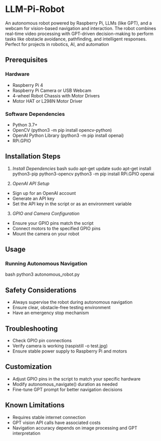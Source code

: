 # LLM-Pi-Robot
An autonomous robot powered by Raspberry Pi, LLMs (like GPT), and a webcam for vision-based navigation and interaction. The robot combines real-time video processing with GPT-driven decision-making to perform tasks like obstacle avoidance, pathfinding, and intelligent responses. Perfect for projects in robotics, AI, and automation

## Prerequisites

### Hardware
- Raspberry Pi 4
- Raspberry Pi Camera or USB Webcam
- 4-wheel Robot Chassis with Motor Drivers
- Motor HAT or L298N Motor Driver

### Software Dependencies
- Python 3.7+
- OpenCV (python3 -m pip install opencv-python)
- OpenAI Python Library (python3 -m pip install openai)
- RPi.GPIO

## Installation Steps

1. *Install Dependencies*
bash
sudo apt-get update
sudo apt-get install python3-pip python3-opencv
python3 -m pip install RPi.GPIO openai


2. *OpenAI API Setup*
- Sign up for an OpenAI account
- Generate an API key
- Set the API key in the script or as an environment variable

3. *GPIO and Camera Configuration*
- Ensure your GPIO pins match the script
- Connect motors to the specified GPIO pins
- Mount the camera on your robot

## Usage

### Running Autonomous Navigation
bash
python3 autonomous_robot.py


## Safety Considerations
- Always supervise the robot during autonomous navigation
- Ensure clear, obstacle-free testing environment
- Have an emergency stop mechanism

## Troubleshooting
- Check GPIO pin connections
- Verify camera is working (raspistill -o test.jpg)
- Ensure stable power supply to Raspberry Pi and motors

## Customization
- Adjust GPIO pins in the script to match your specific hardware
- Modify autonomous_navigate() duration as needed
- Fine-tune GPT prompt for better navigation decisions

## Known Limitations
- Requires stable internet connection
- GPT vision API calls have associated costs
- Navigation accuracy depends on image processing and GPT interpretation
